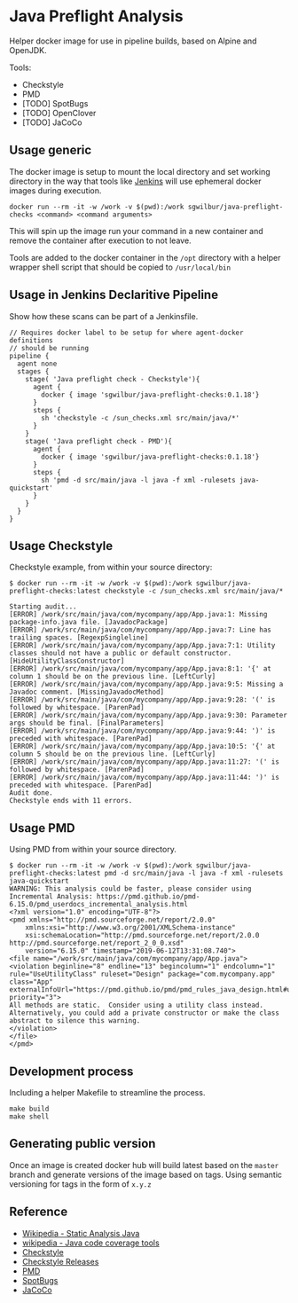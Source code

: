 # Java Preflight Analysis

Helper docker image for use in pipeline builds, based on Alpine and OpenJDK.

Tools:
 * Checkstyle
 * PMD
 * [TODO] SpotBugs
 * [TODO] OpenClover
 * [TODO] JaCoCo

## Usage generic

The docker image is setup to mount the local directory and set working directory in the way that tools like [Jenkins](https://jenkins.io/) will use ephemeral docker images during execution.

    docker run --rm -it -w /work -v $(pwd):/work sgwilbur/java-preflight-checks <command> <command arguments>

This will spin up the image run your command in a new container and remove the container after execution to not leave.

 Tools are added to the docker container in the `/opt` directory with a helper wrapper shell script that should be copied to `/usr/local/bin`

## Usage in Jenkins Declaritive Pipeline

Show how these scans can be part of a Jenkinsfile.

    // Requires docker label to be setup for where agent-docker definitions
    // should be running
    pipeline {
      agent none
      stages {
        stage( 'Java preflight check - Checkstyle'){
          agent {
            docker { image 'sgwilbur/java-preflight-checks:0.1.18'}
          }
          steps {
            sh 'checkstyle -c /sun_checks.xml src/main/java/*'
          }
        }
        stage( 'Java preflight check - PMD'){
          agent {
            docker { image 'sgwilbur/java-preflight-checks:0.1.18'}
          }
          steps {
            sh 'pmd -d src/main/java -l java -f xml -rulesets java-quickstart'
          }
        }
      }
    }


## Usage Checkstyle

Checkstyle example, from within your source directory:

    $ docker run --rm -it -w /work -v $(pwd):/work sgwilbur/java-preflight-checks:latest checkstyle -c /sun_checks.xml src/main/java/*

    Starting audit...
    [ERROR] /work/src/main/java/com/mycompany/app/App.java:1: Missing package-info.java file. [JavadocPackage]
    [ERROR] /work/src/main/java/com/mycompany/app/App.java:7: Line has trailing spaces. [RegexpSingleline]
    [ERROR] /work/src/main/java/com/mycompany/app/App.java:7:1: Utility classes should not have a public or default constructor. [HideUtilityClassConstructor]
    [ERROR] /work/src/main/java/com/mycompany/app/App.java:8:1: '{' at column 1 should be on the previous line. [LeftCurly]
    [ERROR] /work/src/main/java/com/mycompany/app/App.java:9:5: Missing a Javadoc comment. [MissingJavadocMethod]
    [ERROR] /work/src/main/java/com/mycompany/app/App.java:9:28: '(' is followed by whitespace. [ParenPad]
    [ERROR] /work/src/main/java/com/mycompany/app/App.java:9:30: Parameter args should be final. [FinalParameters]
    [ERROR] /work/src/main/java/com/mycompany/app/App.java:9:44: ')' is preceded with whitespace. [ParenPad]
    [ERROR] /work/src/main/java/com/mycompany/app/App.java:10:5: '{' at column 5 should be on the previous line. [LeftCurly]
    [ERROR] /work/src/main/java/com/mycompany/app/App.java:11:27: '(' is followed by whitespace. [ParenPad]
    [ERROR] /work/src/main/java/com/mycompany/app/App.java:11:44: ')' is preceded with whitespace. [ParenPad]
    Audit done.
    Checkstyle ends with 11 errors.

## Usage PMD

Using PMD from within your source directory.

    $ docker run --rm -it -w /work -v $(pwd):/work sgwilbur/java-preflight-checks:latest pmd -d src/main/java -l java -f xml -rulesets java-quickstart
    WARNING: This analysis could be faster, please consider using Incremental Analysis: https://pmd.github.io/pmd-6.15.0/pmd_userdocs_incremental_analysis.html
    <?xml version="1.0" encoding="UTF-8"?>
    <pmd xmlns="http://pmd.sourceforge.net/report/2.0.0"
        xmlns:xsi="http://www.w3.org/2001/XMLSchema-instance"
        xsi:schemaLocation="http://pmd.sourceforge.net/report/2.0.0 http://pmd.sourceforge.net/report_2_0_0.xsd"
        version="6.15.0" timestamp="2019-06-12T13:31:08.740">
    <file name="/work/src/main/java/com/mycompany/app/App.java">
    <violation beginline="8" endline="13" begincolumn="1" endcolumn="1" rule="UseUtilityClass" ruleset="Design" package="com.mycompany.app" class="App" externalInfoUrl="https://pmd.github.io/pmd/pmd_rules_java_design.html#useutilityclass" priority="3">
    All methods are static.  Consider using a utility class instead. Alternatively, you could add a private constructor or make the class abstract to silence this warning.
    </violation>
    </file>
    </pmd>


## Development process

Including a helper Makefile to streamline the process.

    make build
    make shell

## Generating public version

Once an image is created docker hub will build latest based on the `master` branch and generate versions of the image based on tags. Using semantic versioning for tags in the form of `x.y.z`

## Reference

 * [Wikipedia - Static Analysis Java](https://en.wikipedia.org/wiki/List_of_tools_for_static_code_analysis#Java)
 * [wikipedia - Java code coverage tools](https://en.wikipedia.org/wiki/Java_code_coverage_tools)
 * [Checkstyle](http://checkstyle.sourceforge.net/)
 * [Checkstyle Releases](https://github.com/checkstyle/checkstyle/releases/)
 * [PMD](https://pmd.github.io/)
 * [SpotBugs](https://github.com/spotbugs/spotbugs)
 * [JaCoCo](https://www.jacoco.org/jacoco/)
